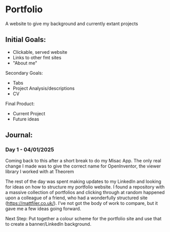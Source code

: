 # Portfolio
A website to give my background and currently extant projects

## Initial Goals:
- Clickable, served website
- Links to other fmt sites
- "About me"

Secondary Goals:
- Tabs
- Project Analysis/descriptions
- CV

Final Product:
- Current Project
- Future ideas

## Journal:
### Day 1 - 04/01/2025

Coming back to this after a short break to do my Misac App. The only real change I made was to give the correct name for OpenInventor, the viewer library I worked with at Theorem

The rest of the day was spent making updates to my LinkedIn and looking for ideas on how to structure my portfolio website. I found a repository with a massive collection of portfolios and clicking through at random happened upon a colleague of a friend, who had a wonderfully structured site (https://mattfiler.co.uk/). I've not got the body of work to compare, but it gave me a few ideas going forward.

Next Step: Put together a colour scheme for the portfolio site and use that to create a banner/LinkedIn background.